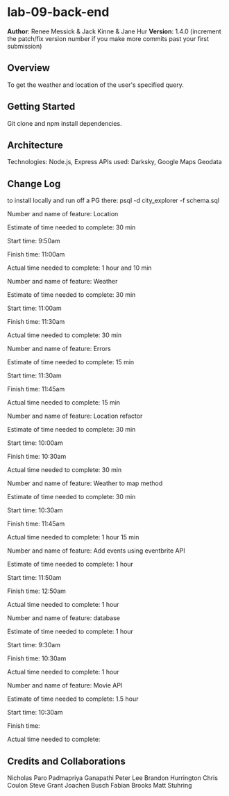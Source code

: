 # lab-09-back-end

**Author**: Renee Messick & Jack Kinne & Jane Hur
**Version**: 1.4.0 (increment the patch/fix version number if you make more commits past your first submission)

## Overview
To get the weather and location of the user's specified query.

## Getting Started
Git clone and npm install dependencies.

## Architecture
Technologies: Node.js, Express
APIs used: Darksky, Google Maps Geodata

## Change Log

to install locally and run off a PG there:
psql -d city_explorer -f schema.sql

Number and name of feature: Location

Estimate of time needed to complete: 30 min

Start time: 9:50am

Finish time: 11:00am

Actual time needed to complete: 1 hour and 10 min

<!-- ------------- -->
Number and name of feature: Weather

Estimate of time needed to complete: 30 min

Start time: 11:00am

Finish time: 11:30am

Actual time needed to complete: 30 min

<!-- ------------- -->
Number and name of feature: Errors

Estimate of time needed to complete: 15 min

Start time: 11:30am

Finish time: 11:45am

Actual time needed to complete: 15 min

<!-- ------------- -->
Number and name of feature: Location refactor

Estimate of time needed to complete: 30 min

Start time: 10:00am

Finish time: 10:30am

Actual time needed to complete: 30 min

<!-- ------------- -->
Number and name of feature: Weather to map method

Estimate of time needed to complete: 30 min

Start time: 10:30am

Finish time: 11:45am

Actual time needed to complete: 1 hour 15 min

<!-- ------------- -->
Number and name of feature: Add events using eventbrite API

Estimate of time needed to complete: 1 hour

Start time: 11:50am

Finish time: 12:50am

Actual time needed to complete: 1 hour

<!-- ------------- -->
Number and name of feature: database

Estimate of time needed to complete: 1 hour

Start time: 9:30am

Finish time: 10:30am

Actual time needed to complete: 1 hour

<!-- ------------- -->
Number and name of feature: Movie API

Estimate of time needed to complete: 1.5 hour

Start time: 10:30am

Finish time: 

Actual time needed to complete: 

## Credits and Collaborations
Nicholas Paro
Padmapriya Ganapathi
Peter Lee
Brandon Hurrington
Chris Coulon
Steve Grant
Joachen Busch
Fabian Brooks
Matt Stuhring
